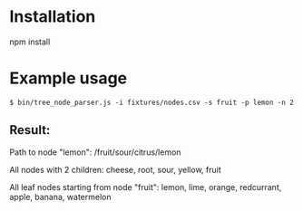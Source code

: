 # Installation

npm install

# Example usage

```
$ bin/tree_node_parser.js -i fixtures/nodes.csv -s fruit -p lemon -n 2
```

## Result:

Path to node "lemon": /fruit/sour/citrus/lemon

All nodes with 2 children: cheese, root, sour, yellow, fruit

All leaf nodes starting from node "fruit": lemon, lime, orange, redcurrant, apple, banana, watermelon
